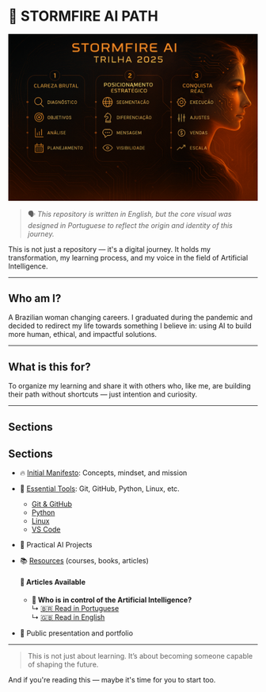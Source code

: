 # 🧠 STORMFIRE AI PATH

![Stormfire Banner](stormfire_trilha_2025.png)

> 🗣️ *This repository is written in English, but the core visual was designed in Portuguese to reflect the origin and identity of this journey.*


This is not just a repository — it's a digital journey.
It holds my transformation, my learning process, and my voice in the field of Artificial Intelligence.

---

## Who am I?
A Brazilian woman changing careers. 
I graduated during the pandemic and decided to redirect my life towards something I believe in: using AI to build more human, ethical, and impactful solutions.

---

## What is this for?
To organize my learning and share it with others who, like me, are building their path without shortcuts — just intention and curiosity.

---

## Sections

## Sections

- 🔥 [Initial Manifesto](01_intro/mindset.md): Concepts, mindset, and mission
- 🔧 [Essential Tools](02_tools/tools_overview.md): Git, GitHub, Python, Linux, etc.
  - [Git & GitHub](02_tools/git_github.md)
  - [Python](02_tools/python.md)
  - [Linux](02_tools/linux.md)
  - [VS Code](02_tools/vscode.md)
- 🧠 Practical AI Projects
- 📚 [Resources](04_resources/resources_overview.md) (courses, books, articles)
   #### 📄 Articles Available

   - **🧠 Who is in control of the Artificial Intelligence?**  
     ↳ [🇧🇷 Read in Portuguese](https://github.com/JacianaBraz/stormfire-ai-roadmap/blob/main/04_resources/controle.ai/pt.md)  
     ↳ [🇬🇧 Read in English](https://github.com/JacianaBraz/stormfire-ai-roadmap/blob/main/04_resources/controle.ai/en.md)
- 🧭 Public presentation and portfolio

---

> This is not just about learning.
> It’s about becoming someone capable of shaping the future.

And if you're reading this — maybe it's time for you to start too.

